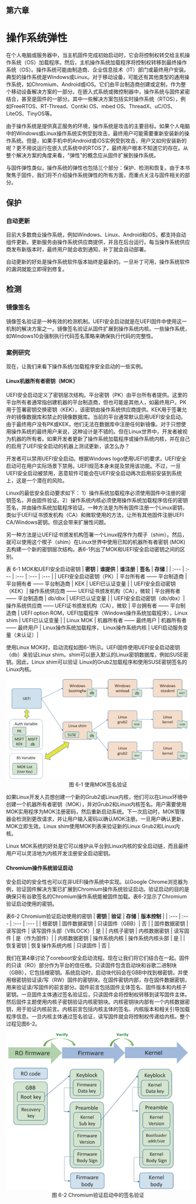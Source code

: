 ## 第六章

# 操作系统弹性

在个人电脑或服务器中，当主机固件完成初始启动时，它会将控制权转交给主机操作系统（OS）加载程序。然后，主机操作系统加载程序将控制权转移到最终操作系统（OS）。操作系统可能由制造商、企业信息技术（IT）部门或最终用户安装。典型的操作系统是Windows或Linux。对于移动设备，可能还有其他类型的通用操作系统，如Chromium、Android或iOS。它们由平台制造商创建或定制，作为整个移动设备解决方案的一部分。在嵌入式系统或微控制器中，操作系统与固件紧密结合，甚至是固件的一部分。其中一些解决方案包括实时操作系统（RTOS），例如FreeRTOS、RT-Thread、Contiki OS、mbed OS、ThreadX、uC/OS、LiteOS、TinyOS等。

由于操作系统是提供真正服务的环境，操作系统是攻击的主要目标。如果个人电脑中的Windows或Linux操作系统实例受到攻击，最终用户可能需要重新安装新的操作系统。但是，如果手机中的Android或iOS实例受到攻击，用户又如何安装新的呢？更不用说运行在嵌入式系统中的RTOS了，最终用户根本不知道它的存在。从整个解决方案的角度来看，"弹性"的概念应从固件扩展到操作系统。

与固件弹性类似，操作系统的弹性也包括三个部分：保护、检测和恢复。由于本书聚焦于固件，我们将不介绍操作系统弹性的所有方面，而重点关注与固件相关的部分。

## 保护

### 自动更新

目前大多数商业操作系统，例如Windows、Linux、Android和iOS，都支持自动组件更新。更新服务由操作系统供应商提供，并且在后台运行。每当操作系统供应商发布新版本时，最终用户就会收到通知，补丁就会自动部署。

自动更新的好处是操作系统软件版本始终是最新的。一旦补丁可用，操作系统软件的漏洞就能立即得到修复。

## 检测

### 镜像签名

镜像签名验证是一种有效的检测机制。UEFI安全启动就是在UEFI固件中使用这一机制的解决方案之一。镜像签名验证从固件扩展到操作系统内核。一些操作系统，如Windows10会强制执行代码签名策略来确保执行代码的完整性。

### 案例研究

现在，让我们来看下操作系统/加载程序安全启动的一些实例。

#### Linux机器所有者密钥（MOK）

UEFI安全启动定义了密钥层次结构。平台密钥（PK）由平台所有者提供。这里的平台所有者通常指创建机器的平台制造商，但也可能是其他人，如最终用户。PK用于签署密钥交换密钥（KEK），该密钥由操作系统供应商提供。KEK用于签署允许的镜像数据库和禁止的镜像数据库。当前的平台通常默认启用UEFI安全启动。由于最终用户没有PK或KEK，他们无法在数据库中注册任何新镜像。对于只想使用操作系统的最终用户来说，这种设计是不错的。但在Linux世界中，开发者被视为机器的所有者。如果开发者更新了操作系统加载程序或操作系统内核，并在自己的启用了UEFI安全启动的机器上测试更新，该怎么办？

开发者可以禁用UEFI安全启动。根据Windows logo使用UEFI的要求，UEFI安全启动可在用户实际场景下禁用。UEFI规范本身未提及禁用该功能。不过，一旦UEFI安全启动被禁用，恶意软件可能会在UEFI安全启动再次启用前安装到系统上，这是一个潜在的风险。

Linux的最低安全启动要求如下： 1）操作系统加载程序必须使用固件中注册的密钥签名，并由固件验证。2）操作系统内核必须使用操作系统加载程序信任的密钥签名，并由操作系统加载程序验证。一种方法是为所有固件注册一个Linux密钥，类似于UEFI证书颁发机构（CA）和微软使用的方法，让所有其他固件注册UEFI CA/Windows密钥。但这会带来扩展性问题。

另一种方法是让UEFI证书颁发机构签署一个Linux程序作为楔子（shim）。然后，就可以使用这个楔子（shim）在Linux世界中使用已知的机器所有者密钥 (MOK)去构建一个新的密钥层次结构。表6-1列出了MOK和UEFI安全启动密钥之间的区别。

表 6-1 MOK和UEFI安全启动密钥
| **密钥** | **谁提供** | **谁注册** | **签名** | **存储** |
| :--- | :--- | :--- | :--- | :--- |
| UEFI安全启动密钥（PK）| 平台所有者 —— 平台制造商 | 平台拥有者 —— 平台制造商 | KEK | UEFI已认证变量 |
| UEFI安全启动密钥（KEK）| 操作系统供应商 —— UEFI证书颁发机构（CA），微软 | 平台拥有者 —— 平台制造商 | db/dbx | UEFI已认证变量 |
| UEFI安全启动密钥（db/dbx）| 操作系统供应商 —— UEFI证书颁发机构（CA），微软 | 平台拥有者 —— 平台制造商 | UEFI option ROM，UEFI加载程序（Windows操作系统加载程序），Linux shim | UEFI已认证变量 |
| Linux MOK | 机器所有者 —— 最终用户 | 机器所有者 —— 最终用户 | Linux操作系统加载程序， Linux操作系统内核 | UEFI启动服务变量（未认证）|

使用Linux MOK时，启动流程如图6-1所示。UEFI固件使用UEFI安全启动密钥（db）来验证Linux shim。shim可以嵌入默认的Linux密钥数据库，例如SUSE密钥。因此，Linux shim可以验证 Linux的Grub2加载程序和使用SUSE密钥签名的Linux内核。

<div align=center><img src=Figures/Chapter-6-Screenshot/Figure-6-1.jpg></img></div>
<div align=center>图 6-1 使用MOK签名验证</div>

如果Linux开发人员想创建一个新的Grub2或Linux内核，他们可以在Linux环境中创建一个机器所有者密钥（MOK），并对Grub2和Linux内核签名。用户需要使用MOK实用程序为MOK注册密码，然后重新启动系统。下一次启动时，MOK管理器会检测到更改请求，并让用户输入密码以确认MOK注册。一旦用户确认更新，MOK立即生效。Linux shim使用MOK列表来验证新的Linux Grub2和Linux内核。

Linux MOK系统的好处是它可以维护从平台到Linux内核的安全启动链，而且最终用户可以灵活地为内核开发注册安全启动密钥。

#### Chromium操作系统验证启动

安全启动的安全性也可以在非UEFI操作系统中实现。以Google Chrome浏览器为例，验证固件解决方案已扩展到Chromium操作系统验证启动。验证启动的目的是确保只有谷歌签名的Chromium操作系统能被固件加载。表6-2显示了Chromium验证启动使用的密钥。

表6-2 Chromium验证启动使用的密钥
| **密钥** | **验证** | **存储** | **版本控制** |
| :--- | :--- | :--- | :--- |
| 根密钥 | 固件数据密钥 | 只读固件（GBB）| 否 |
| 固件数据密钥 | 读写固件 | 读写固件头部（VBLOCK）| 是 |
| 内核子密钥 | 内核数据密钥 | 读写固件 | 是（作为固件）|
| 内核数据密钥 | 操作系统内核 | 操作系统内核头部 | 是 |
| 恢复密钥 | 恢复操作系统内核 | 只读固件 | 否 |

我们在第4章讨论了coreboot安全启动流程。现在让我们将它们结合在一起。固件的只读（RO）部分作为平台的信任根。只读固件包含启动块和谷歌二进制块（GBB），它包括根密钥。系统启动时，启动块代码会在GBB中找到根密钥，并使用根密钥验证读/写（RW）固件的密钥块。在固件密钥内部，存在固件数据密钥，用来验证读/写固件的前言部分。固件前言包括固件主体签名、固件版本和内核子密钥。一旦固件主体通过签名验证后，只读固件会将控制权转移到读写固件主体。然后固件主题使用内核子密钥验证内核密钥块。内核密钥块内部有一个内核数据密钥，用于验证内核前言。内核前言包括内核主体的签名、内核版本和相关引导加载程序信息。一旦内核主体通过签名验证，读写固件就会将控制权传递给内核。整个过程见图6-2。

<div align=center><img src=Figures/Chapter-6-Screenshot/Figure-6-2.jpg></img></div>
<div align=center>图 6-2 Chromium验证启动中的签名验证</div>
